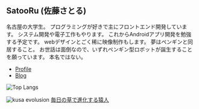## SatooRu (佐藤さとる)
名古屋の大学生。 プログラミングが好きで主にフロントエンド開発しています。
システム開発や電子工作もやります。 
これからAndroidアプリ開発を勉強する予定です。 
webデザインとごく稀に映像制作もします。 夢はペンギンと同居すること。 
お世話は面倒なので、いずれペンギン型ロボットが誕生することを願っています。 
本名ではない。

- [Profile](https://satooru.me)
- [Blog]([https://blog.satooru.me](https://satooru.me/blogs/1))

![Top Langs](https://github-readme-stats.vercel.app/api/top-langs/?username=SatooRu65536&layout=compact&hide=SWIG,TeX,Makefile,jupyter%20notebook)

![kusa evolusion](https://kusa-evolution.onrender.com/evolution?username=SatooRu65536&length=14)
[毎日の草で進化する猿人](https://github.com/SatooRu65536/kusa-evolution)

